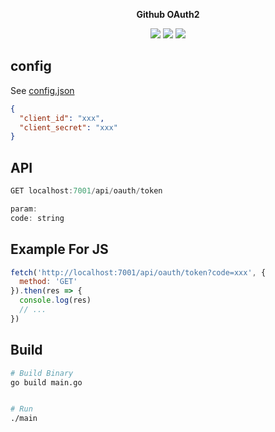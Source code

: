 
<p align="center">
  <p align="center">
    <b>Github OAuth2</b>
  </p>

  <p align="center">
    <img src="https://img.shields.io/github/go-mod/go-version/xjh22222228/github-oauth2" />
    <img src="https://img.shields.io/github/v/release/xjh22222228/github-oauth2" />
    <img src="https://img.shields.io/github/license/xjh22222228/github-oauth2" />
  </p>
</p>


## config
See [config.json](config.json)

```json
{
  "client_id": "xxx",
  "client_secret": "xxx"
}
```


## API

```js
GET localhost:7001/api/oauth/token

param:
code: string
```

## Example For JS

```js
fetch('http://localhost:7001/api/oauth/token?code=xxx', {
  method: 'GET'
}).then(res => {
  console.log(res)
  // ...
})
```


## Build
```bash
# Build Binary
go build main.go


# Run
./main
```



